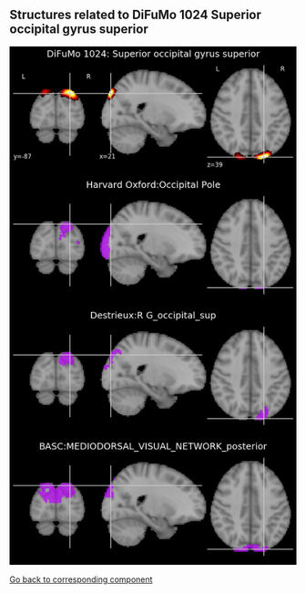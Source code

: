 


## Structures related to DiFuMo 1024 Superior occipital gyrus superior

![927](927.jpg "Structures related to DiFuMo 1024 Superior occipital gyrus superior")

[Go back to corresponding component](https://parietal-inria.github.io/DiFuMo/1024/html/927.html)